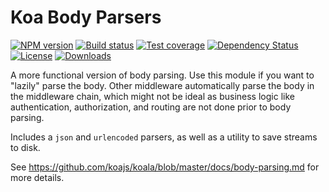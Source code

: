 
# Koa Body Parsers

[![NPM version][npm-image]][npm-url]
[![Build status][travis-image]][travis-url]
[![Test coverage][coveralls-image]][coveralls-url]
[![Dependency Status][david-image]][david-url]
[![License][license-image]][license-url]
[![Downloads][downloads-image]][downloads-url]

A more functional version of body parsing.
Use this module if you want to "lazily" parse the body.
Other middleware automatically parse the body in the middleware chain, which might not be ideal as business logic like authentication, authorization, and routing are not done prior to body parsing.

Includes a `json` and `urlencoded` parsers,
as well as a utility to save streams to disk.

See https://github.com/koajs/koala/blob/master/docs/body-parsing.md for more details.

[npm-image]: https://img.shields.io/npm/v/koa-body-parsers.svg?style=flat-square
[npm-url]: https://npmjs.org/package/koa-body-parsers
[travis-image]: https://img.shields.io/travis/koajs/body-parsers.svg?style=flat-square
[travis-url]: https://travis-ci.org/koajs/body-parsers
[coveralls-image]: https://img.shields.io/coveralls/koajs/body-parsers.svg?style=flat-square
[coveralls-url]: https://coveralls.io/r/koajs/body-parsers
[david-image]: http://img.shields.io/david/koajs/body-parsers.svg?style=flat-square
[david-url]: https://david-dm.org/koajs/body-parsers
[license-image]: http://img.shields.io/npm/l/koa-body-parsers.svg?style=flat-square
[license-url]: LICENSE
[downloads-image]: http://img.shields.io/npm/dm/koa-body-parsers.svg?style=flat-square
[downloads-url]: https://npmjs.org/package/koa-body-parsers
